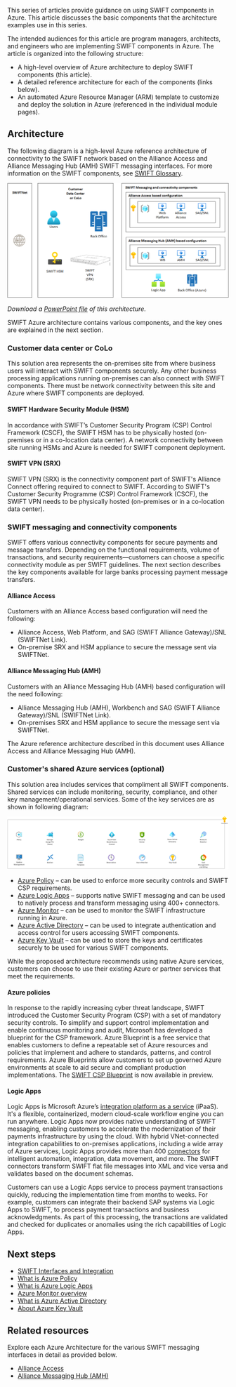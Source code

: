 This series of articles provide guidance on using SWIFT components in Azure. This article discusses the basic components that the architecture examples use in this series.

The intended audiences for this article are program managers, architects, and engineers who are implementing SWIFT components in Azure. The article is organized into the following structure:

* A high-level overview of Azure architecture to deploy SWIFT components (this article).
* A detailed reference architecture for each of the components (links below).
* An automated Azure Resource Manager (ARM) template to customize and deploy the solution in Azure (referenced in the individual module pages).

## Architecture

The following diagram is a high-level Azure reference architecture of connectivity to the SWIFT network based on the Alliance Access and Alliance Messaging Hub (AMH) SWIFT messaging interfaces.
For more information on the SWIFT components, see [SWIFT Glossary](https://developer.swift.com/glossary).

![SWIFT Architecture](./media/swift-ref-arch.png)

*Download a [PowerPoint file](https://arch-center.azureedge.net/swift-ref-arch.pptx) of this architecture.*

SWIFT Azure architecture contains various components, and the key ones are explained in the next section.

### Customer data center or CoLo

This solution area represents the on-premises site from where business users will interact with SWIFT components securely. Any other business processing applications running on-premises can also connect with SWIFT components. There must be network connectivity between this site and Azure where SWIFT components are deployed.

#### SWIFT Hardware Security Module (HSM)

In accordance with SWIFT’s Customer Security Program (CSP) Control Framework (CSCF), the SWIFT HSM has to be physically hosted (on-premises or in a co-location data center). A network connectivity between site running HSMs and Azure is needed for SWIFT component deployment.

#### SWIFT VPN (SRX)

SWIFT VPN (SRX) is the connectivity component part of SWIFT's Alliance Connect offering required to connect to SWIFT. According to SWIFT's Customer Security Programme (CSP) Control Framework (CSCF), the SWIFT VPN needs to be physically hosted (on-premises or in a co-location data center).

### SWIFT messaging and connectivity components

SWIFT offers various connectivity components for secure payments and message transfers. Depending on the functional requirements, volume of transactions, and security requirements—customers can choose a specific connectivity module as per SWIFT guidelines. The next section describes the key components available for large banks processing payment message transfers.

#### Alliance Access

Customers with an Alliance Access based configuration will need the following:

* Alliance Access, Web Platform, and SAG (SWIFT Alliance Gateway)/SNL (SWIFTNet Link).
* On-premise SRX and HSM appliance to secure the message sent via SWIFTNet.

#### Alliance Messaging Hub (AMH)

Customers with an Alliance Messaging Hub (AMH) based configuration will the need following:

* Alliance Messaging Hub (AMH), Workbench and SAG (SWIFT Alliance Gateway)/SNL (SWIFTNet Link).
* On-premises SRX and HSM appliance to secure the message sent via SWIFTNet.

The Azure reference architecture described in this document uses Alliance Access and Alliance Messaging Hub (AMH).

### Customer's shared Azure services (optional)

This solution area includes services that compliment all SWIFT components. Shared services can include monitoring, security, compliance, and other key management/operational services. Some of the key services are as shown in following diagram:

![SWIFT Shared Services Architecture](./media/amh-on-azure-shared.png#lightbox)

* [Azure Policy](https://azure.microsoft.com/services/azure-policy) – can be used to enforce more security controls and SWIFT CSP requirements.
* [Azure Logic Apps](https://azure.microsoft.com/services/logic-apps) – supports native SWIFT messaging and can be used to natively process and transform messaging using 400+ connectors.
* [Azure Monitor](https://azure.microsoft.com/en-us/services/monitor) – can be used to monitor the SWIFT infrastructure running in Azure.
* [Azure Active Directory](https://azure.microsoft.com/services/active-directory) – can be used to integrate authentication and access control for users accessing SWIFT components.
* [Azure Key Vault](https://azure.microsoft.com/en-us/services/key-vault) – can be used to store the keys and certificates securely to be used for various SWIFT components.  

While the proposed architecture recommends using native Azure services, customers can choose to use their existing Azure or partner services that meet the requirements.

#### Azure policies

In response to the rapidly increasing cyber threat landscape, SWIFT introduced the Customer Security Program (CSP) with a set of mandatory security controls. To simplify and support control implementation and enable continuous monitoring and audit, Microsoft has developed a blueprint for the CSP framework. Azure Blueprint is a free service that enables customers to define a repeatable set of Azure resources and policies that implement and adhere to standards, patterns, and control requirements.  Azure Blueprints allow customers to set up governed Azure environments at scale to aid secure and compliant production implementations. The [SWIFT CSP Blueprint](https://azure.microsoft.com/blog/new-azure-blueprint-enables-swift-connect) is now available in preview.

#### Logic Apps

Logic Apps is Microsoft Azure’s [integration platform as a service](https://argonsys.com/microsoft-cloud/glossary/platform-as-a-service) (iPaaS). It's a flexible, containerized, modern cloud-scale workflow engine you can run anywhere. Logic Apps now provides native understanding of SWIFT messaging, enabling customers to accelerate the modernization of their payments infrastructure by using the cloud. With hybrid VNet-connected integration capabilities to on-premises applications, including a wide array of Azure services, Logic Apps provides more than 400 [connectors](/connectors/connector-reference/connector-reference-logicapps-connectors) for intelligent automation, integration, data movement, and more. The SWIFT connectors transform SWIFT flat file messages into XML and vice versa and validates based on the document schemas.

Customers can use a Logic Apps service to process payment transactions quickly, reducing the implementation time from months to weeks. For example, customers can integrate their backend SAP systems via Logic Apps to SWIFT, to process payment transactions and business acknowledgments. As part of this processing, the transactions are validated and checked for duplicates or anomalies using the rich capabilities of Logic Apps.

## Next steps

* [SWIFT Interfaces and Integration](https://www.swift.com/our-solutions/interfaces-and-integration)
* [What is Azure Policy](/azure/governance/policy/overview)
* [What is Azure Logic Apps](/azure/logic-apps/logic-apps-overview)
* [Azure Monitor overview](/azure/azure-monitor/overview)
* [What is Azure Active Directory](/azure/active-directory/fundamentals/active-directory-whatis)
* [About Azure Key Vault](/azure/key-vault/general/overview)

## Related resources

Explore each Azure Architecture for the various SWIFT messaging interfaces in detail as provided below.

* [Alliance Access](swift-alliance-access-on-azure.yml)
* [Alliance Messaging Hub (AMH)](swift-alliance-messaging-hub.yml)

